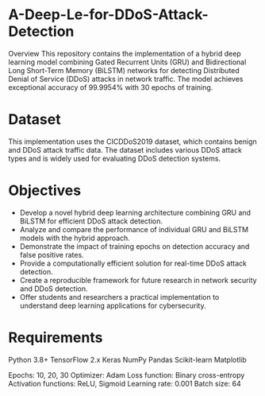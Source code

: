 # A-Deep-Le-for-DDoS-Attack-Detection
Overview
This repository contains the implementation of a hybrid deep learning model combining Gated Recurrent Units (GRU) and Bidirectional Long Short-Term Memory (BiLSTM) networks for detecting Distributed Denial of Service (DDoS) attacks in network traffic. The model achieves exceptional accuracy of 99.9954% with 30 epochs of training.
# Dataset
This implementation uses the CICDDoS2019 dataset, which contains benign and DDoS attack traffic data. The dataset includes various DDoS attack types and is widely used for evaluating DDoS detection systems.
# Objectives
* Develop a novel hybrid deep learning architecture combining GRU and BiLSTM for efficient DDoS attack detection.
* Analyze and compare the performance of individual GRU and BiLSTM models with the hybrid approach.
* Demonstrate the impact of training epochs on detection accuracy and false positive rates.
* Provide a computationally efficient solution for real-time DDoS attack detection.
* Create a reproducible framework for future research in network security and DDoS detection.
* Offer students and researchers a practical implementation to understand deep learning applications for cybersecurity.
 
# Requirements

Python 3.8+
TensorFlow 2.x
Keras
NumPy
Pandas
Scikit-learn
Matplotlib
 

Epochs: 10, 20, 30
Optimizer: Adam
Loss function: Binary cross-entropy
Activation functions: ReLU, Sigmoid
Learning rate: 0.001
Batch size: 64
